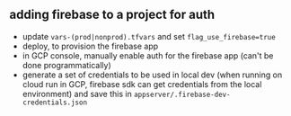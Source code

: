 ## adding firebase to a project for auth

- update `vars-(prod|nonprod).tfvars` and set `flag_use_firebase=true`
- deploy, to provision the firebase app
- in GCP console, manually enable auth for the firebase app (can't be done programmatically)
- generate a set of credentials to be used in local dev (when running on cloud
  run in GCP, firebase sdk can get credentials from the local environment) and
  save this in `appserver/.firebase-dev-credentials.json`

